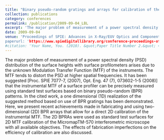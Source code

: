 ```yaml
---
title: "Binary pseudo-random gratings and arrays for calibration of the modulation transfer function of surface profilometers: recent developments"
collection: publications
category: conferences
permalink: /publication/2009-09-04_LBL
excerpt: 'The major problem of measurement of a power spectral density (PSD) distribution of the surface heights with surface profilometers arises due to the unknown Modulation Transfer Function (MTF) of the instruments. The MTF tends to distort the PSD at higher spatial frequencies. It has been suggested [Proc. SPIE 7077-7, (2007), Opt. Eng. 47 (7), 073602-1-5 (2008)] that the instrumental MTF of a surface profiler can be precisely measured using standard test surfaces based on binary pseudo-random (BPR) patterns. In the cited work, a one dimensional (1D) realization of the suggested method based on use of BPR gratings has been demonstrated. Here, we present recent achievements made in fabricating and using two-dimensional (2D) BPR arrays that allow for a direct 2D calibration of the instrumental MTF. The 2D BPRAs were used as standard test surfaces for 2D MTF calibration of the MicromapTM-570 interferometric microscope with all available objectives...' 
date: 2009-09-04
venue: 'Proceedings of SPIE: Advances in X-Ray/EUV Optics and Components IV, SPIE OPTICAL ENGINEERING + APPLICATIONS, August 2-6, San Diego, 2009, California, United States
paperurl: 'https://www.spiedigitallibrary.org/conference-proceedings-of-spie/7448/744803/Binary-pseudo-random-gratings-and-arrays-for-calibration-of-the/10.1117/12.825389.short'
#citation: 'Your Name, You. (2010). &quot;Paper Title Number 2.&quot; <i>Journal 1</i>. 1(2).'
---
```


The major problem of measurement of a power spectral density (PSD) distribution of the surface heights with surface profilometers arises due to the unknown Modulation Transfer Function (MTF) of the instruments. The MTF tends to distort the PSD at higher spatial frequencies. It has been suggested [Proc. SPIE 7077-7, (2007), Opt. Eng. 47 (7), 073602-1-5 (2008)] that the instrumental MTF of a surface profiler can be precisely measured using standard test surfaces based on binary pseudo-random (BPR) patterns. In the cited work, a one dimensional (1D) realization of the suggested method based on use of BPR gratings has been demonstrated. Here, we present recent achievements made in fabricating and using two-dimensional (2D) BPR arrays that allow for a direct 2D calibration of the instrumental MTF. The 2D BPRAs were used as standard test surfaces for 2D MTF calibration of the MicromapTM-570 interferometric microscope with all available objectives. The effects of fabrication imperfections on the efficiency of calibration are also discussed.
